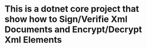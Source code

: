 # This is a dotnet core project that show how to Sign/Verifie Xml Documents and Encrypt/Decrypt Xml Elements
